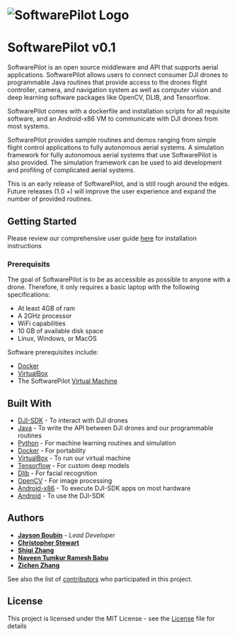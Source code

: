 # ![SoftwarePilot Logo](http://jaysonboubin.com/SoftwarePilot.png)

# SoftwarePilot v0.1

SoftwarePilot is an open source middleware and API that supports aerial applications.
SoftwarePilot allows users to connect consumer DJI drones to 
programmable Java routines that provide access to the drones flight controller, camera, and navigation system as well as computer vision and deep learning software packages
like OpenCV, DLIB, and Tensorflow.

SoftwarePilot comes with a dockerfile and installation scripts for all requisite
software, and an Android-x86 VM to communicate with DJI drones from most systems.

SoftwarePilot provides sample routines and demos ranging from simple flight control applications to fully autonomous aerial systems. A simulation framework for fully autonomous aerial systems that use SoftwarePilot is also provided. The simulation framework can be used to aid development and profiling of complicated aerial systems.

This is an early release of SoftwarePilot, and is still rough around the edges.
Future releases (1.0 +) will improve the user experience and expand the
number of provided routines.

## Getting Started

Please review our comprehensive user guide [here](http://www.reroutlab.org/SoftwarePilot/GettingStarted)
for installation instructions

### Prerequisits

The goal of SoftwarePilot is to be as accessible as possible to anyone with a drone. Therefore, it only requires a basic laptop with the following specifications:

* At least 4GB of ram
* A 2GHz processor
* WiFi capabilities
* 10 GB of available disk space
* Linux, Windows, or MacOS

Software prerequisites include:

* [Docker](http://www.docker.com) 
* [VirtualBox](http://www.virtualbox.org)
* The SoftwarePilot [Virtual Machine](http://www.reroutlab.org/vb/android.ova)

## Built With

* [DJI-SDK](http://developer.dji.com) - To interact with DJI drones
* [Java](http://java.com) - To write the API between DJI drones and our programmable routines
* [Python](http://python.org) - For machine learning routines and simulation
* [Docker](http://docker.com) - For portability
* [VirtualBox](http://virtualbox.org) - To run our virtual machine
* [Tensorflow](http://tensorflow.org) - For custom deep models
* [Dlib](http://dlib.net) - For facial recognition
* [OpenCV](http://opencv.org) - For image processing
* [Android-x86](http://android-x86.org) - To execute DJI-SDK apps on most hardware
* [Android](http://android.com) - To use the DJI-SDK

## Authors

* **[Jayson Boubin](http://jaysonboubin.com)** - *Lead Developer*
* **[Christopher Stewart](http://web.cse.ohio-state.edu/~stewart.962/)**
* **[Shiqi Zhang](https://github.com/shiqi7)**
* **[Naveen Tumkur Ramesh Babu](https://naveentr.com/)**
* **[Zichen Zhang](https://github.com/Winchester1896)**

See also the list of [contributors](https://github.com/boubinjg/SoftwarePilot/contributors) who participated in this project.

## License

This project is licensed under the MIT License - see the [License](LICENSE) file for details


